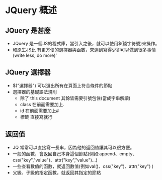 # JQuery 概述
## JQuery 是甚麼
- JQuery 是一個JS的程式庫，當引入之後，就可以使用$(錢字符號)來操作。
- 和原生JS比 有更方便的選擇器與函數，來達到寫得少卻可以做到很多事情(write less, do more)'
## JQuery 選擇器
- $("選擇器") 可以選出所有在頁面上符合條件的節點
- 選擇器的基礎語法規則
  - 除了 this document 其餘皆需要引號包住(當成字串解讀)
  - class 在前面需要加上.
  - id 在前面需要加上#
  - 標籤 直接寫就行
## 返回值
- JQ 常常可以直接寫一長串，因為他的返回值讓其可以很方便。
- 一般的函數，會返回自己本身這個節點(例如:append、empty、css("key","value")、attr("key","value")...)
- 一些查看數值的函數，就返回數值(例如val()、css("key")、attr("key") )
- 父級、子級的指定函數，就返回其指定的節點
## 

